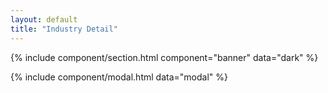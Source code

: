 ```yaml
---
layout: default
title: "Industry Detail"
---
```

	
{% include component/section.html 
	component="banner"
	data="dark" %}

{% include component/modal.html data="modal" %}